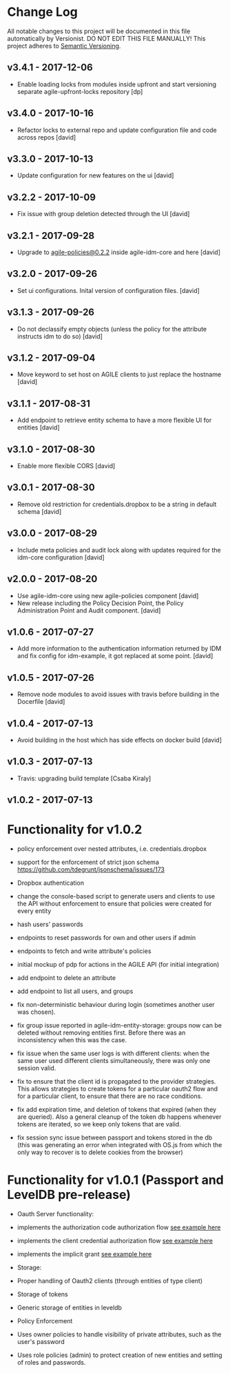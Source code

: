 # Change Log

All notable changes to this project will be documented in this file
automatically by Versionist. DO NOT EDIT THIS FILE MANUALLY!
This project adheres to [Semantic Versioning](http://semver.org/).

## v3.4.1 - 2017-12-06

* Enable loading locks from modules inside upfront and start versioning separate agile-upfront-locks repository [dp]

## v3.4.0 - 2017-10-16

* Refactor locks to external repo and update configuration file and code across repos [david]

## v3.3.0 - 2017-10-13

* Update configuration for new features on the ui [david]

## v3.2.2 - 2017-10-09

* Fix issue with group deletion detected through the UI [david]

## v3.2.1 - 2017-09-28

* Upgrade to agile-policies@0.2.2 inside agile-idm-core and here [david]

## v3.2.0 - 2017-09-26

* Set ui configurations. Inital version of configuration files. [david]

## v3.1.3 - 2017-09-26

* Do not declassify empty objects (unless the policy for the attribute instructs idm to do so) [david]

## v3.1.2 - 2017-09-04

* Move keyword to set host on AGILE clients to just replace the hostname [david]

## v3.1.1 - 2017-08-31

* Add endpoint to retrieve entity schema to have a more flexible UI for entities [david]

## v3.1.0 - 2017-08-30

* Enable more flexible CORS [david]

## v3.0.1 - 2017-08-30

* Remove old restriction for credentials.dropbox to be a string in default schema [david]

## v3.0.0 - 2017-08-29

* Include meta policies and audit lock along with updates required for the idm-core configuration [david]

## v2.0.0 - 2017-08-20

* Use agile-idm-core using new agile-policies component [david]
* New release including the Policy Decision Point, the Policy Administration Point and Audit component. [david]

## v1.0.6 - 2017-07-27

* Add more information to the authentication information returned by IDM and fix config for idm-example, it got replaced at some point. [david]

## v1.0.5 - 2017-07-26

* Remove node modules to avoid issues with travis before building in the Docerfile [david]

## v1.0.4 - 2017-07-13

* Avoid building in the host which has side effects on docker build [david]

## v1.0.3 - 2017-07-13

* Travis: upgrading build template [Csaba Kiraly]

## v1.0.2 - 2017-07-13

# Functionality for v1.0.2


 * policy enforcement over nested attributes, i.e. credentials.dropbox
 * support for the  enforcement of strict json schema https://github.com/tdegrunt/jsonschema/issues/173
 * Dropbox authentication
 * change the console-based script to generate users and clients to use the API without enforcement to ensure that policies were created for every entity
 * hash users' passwords
 * endpoints to reset passwords for own and other users if admin
 * endpoints to fetch and write attribute's policies
 * initial mockup of pdp for actions in the AGILE API (for initial integration)
 * add endpoint to delete an attribute
 * add endpoint to list all users, and groups
 * fix non-deterministic behaviour during login (sometimes another user was chosen).

  * fix group issue reported in agile-idm-entity-storage: groups now can be deleted without removing entities first. Before there was an inconsistency when this was the case.

 * fix issue when the same user logs is with different clients: when the same user used different clients simultaneously, there was only one session valid.

 * fix to ensure that the client id is propagated to the provider strategies. This allows strategies to create tokens for a particular oauth2 flow and for a particular client, to ensure that there are no race conditions.

 * fix add expiration time, and deletion of tokens that expired (when they are queried). Also a general cleanup of the token db happens whenever tokens are iterated, so we keep only tokens that are valid.

 * fix session sync issue between passport and tokens stored in the db (this was generating an error when integrated with OS.js from which the only way to recover is to delete cookies from the browser)

# Functionality for v1.0.1 (Passport and LevelDB pre-release)


* Oauth Server functionality:
 * implements the authorization code authorization flow [see example here](https://github.com/Agile-IoT/agile-idm-oauth2-client-example)
 * implements the client credential authorization flow [see example here](https://github.com/Agile-IoT/agile-idm-examples/tree/master/client-credentials)
 * implements the implicit grant [see example here](https://github.com/Agile-IoT/agile-idm-examples/tree/master/implicit)

* Storage:
 * Proper handling of Oauth2 clients (through entities of type client)
 * Storage of tokens
 * Generic storage of entities in leveldb


* Policy Enforcement
 * Uses owner policies to handle visibility of private attributes, such as the user's password
 * Uses role policies (admin) to protect creation of new entities and setting of roles and passwords.
